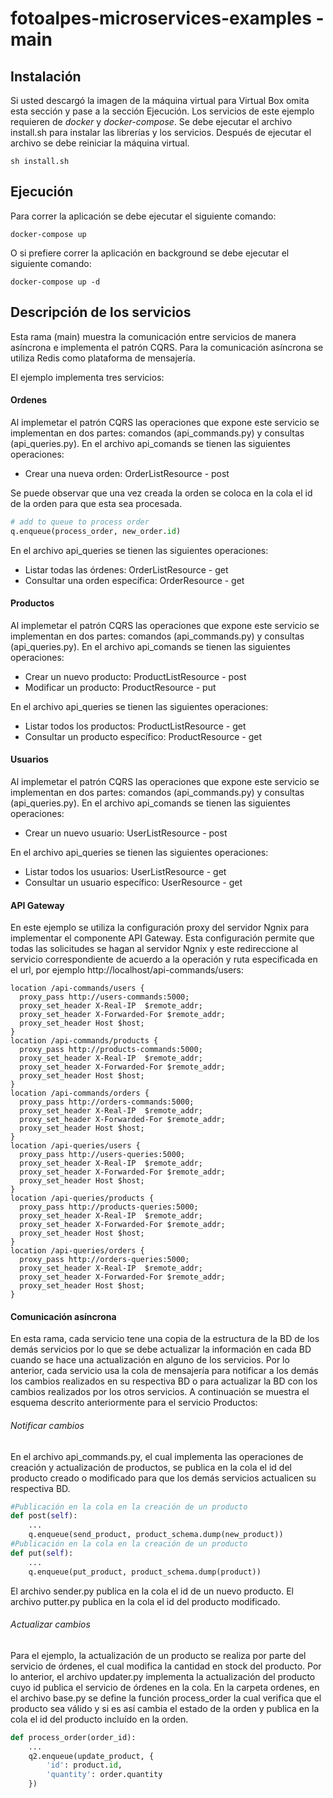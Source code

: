 # fotoalpes-microservices-examples - main

## Instalación

Si usted descargó la imagen de la máquina virtual para Virtual Box omita esta sección y pase a la sección Ejecución. Los servicios de este ejemplo requieren de *docker* y *docker-compose*. Se debe ejecutar el archivo install.sh para instalar las librerías y los servicios. Después de ejecutar el archivo se debe reiniciar la máquina virtual.

```
sh install.sh
```

## Ejecución

Para correr la aplicación se debe ejecutar el siguiente comando:


```
docker-compose up
```

O si prefiere correr la aplicación en background se debe ejecutar el siguiente comando:

```
docker-compose up -d
```



## Descripción de los servicios

Esta rama (main) muestra la comunicación entre servicios de manera asíncrona e implementa el patrón CQRS. Para la comunicación asíncrona se utiliza Redis como plataforma de mensajería.

El ejemplo implementa tres servicios:

#### Ordenes

Al implemetar el patrón CQRS las operaciones que expone este servicio se implementan en dos partes:   comandos (api_commands.py) y consultas (api_queries.py). En el archivo api_comands se tienen las siguientes operaciones:

- Crear una nueva orden: OrderListResource - post

Se puede observar que una vez creada la orden se coloca en la cola el id de la orden para que esta sea procesada.

```python
# add to queue to process order
q.enqueue(process_order, new_order.id)
```

En el archivo api_queries se tienen las siguientes operaciones:

- Listar todas las órdenes: OrderListResource - get
- Consultar una orden específica: OrderResource - get

#### Productos

Al implemetar el patrón CQRS las operaciones que expone este servicio se implementan en dos partes:   comandos (api_commands.py) y consultas (api_queries.py). En el archivo api_comands se tienen las siguientes operaciones:

- Crear un nuevo producto: ProductListResource - post
- Modificar un producto: ProductResource - put

En el archivo api_queries se tienen las siguientes operaciones:

- Listar todos los productos: ProductListResource - get
- Consultar un producto específico: ProductResource - get

#### Usuarios

Al implemetar el patrón CQRS las operaciones que expone este servicio se implementan en dos partes:   comandos (api_commands.py) y consultas (api_queries.py). En el archivo api_comands se tienen las siguientes operaciones:

- Crear un nuevo usuario: UserListResource - post

En el archivo api_queries se tienen las siguientes operaciones:

- Listar todos los usuarios: UserListResource - get
- Consultar un usuario específico: UserResource - get

#### API Gateway

En este ejemplo se utiliza la configuración proxy del servidor Ngnix para implementar el componente API Gateway. Esta configuración permite que todas las solicitudes se hagan al servidor Ngnix y este redireccione al servicio correspondiente de acuerdo a la operación y ruta especificada en el url, por ejemplo http://localhost/api-commands/users:

```
location /api-commands/users {
  proxy_pass http://users-commands:5000;
  proxy_set_header X-Real-IP  $remote_addr;
  proxy_set_header X-Forwarded-For $remote_addr;
  proxy_set_header Host $host;
}
location /api-commands/products {
  proxy_pass http://products-commands:5000;
  proxy_set_header X-Real-IP  $remote_addr;
  proxy_set_header X-Forwarded-For $remote_addr;
  proxy_set_header Host $host;
}
location /api-commands/orders {
  proxy_pass http://orders-commands:5000;
  proxy_set_header X-Real-IP  $remote_addr;
  proxy_set_header X-Forwarded-For $remote_addr;
  proxy_set_header Host $host;
}
location /api-queries/users {
  proxy_pass http://users-queries:5000;
  proxy_set_header X-Real-IP  $remote_addr;
  proxy_set_header X-Forwarded-For $remote_addr;
  proxy_set_header Host $host;
}
location /api-queries/products {
  proxy_pass http://products-queries:5000;
  proxy_set_header X-Real-IP  $remote_addr;
  proxy_set_header X-Forwarded-For $remote_addr;
  proxy_set_header Host $host;
}
location /api-queries/orders {
  proxy_pass http://orders-queries:5000;
  proxy_set_header X-Real-IP  $remote_addr;
  proxy_set_header X-Forwarded-For $remote_addr;
  proxy_set_header Host $host;
}
```

#### Comunicación asíncrona

En esta rama, cada servicio tene una copia de la estructura de la BD de los demás servicios por lo que se debe actualizar la información en cada BD cuando se hace una actualización en alguno de los servicios. Por lo anterior, cada servicio usa la cola de mensajería para notificar a los demás los cambios realizados en su respectiva BD o para actualizar la BD con los cambios realizados por los otros servicios. A continuación se muestra el esquema descrito anteriormente para el servicio Productos:

###### Notificar cambios

En el archivo api_commands.py, el cual implementa las operaciones de creación y actualización de productos, se publica en la cola el id del producto creado o modificado para que los demás servicios actualicen su respectiva BD.

```python
#Publicación en la cola en la creación de un producto
def post(self):
    ...
	q.enqueue(send_product, product_schema.dump(new_product))
#Publicación en la cola en la creación de un producto
def put(self):
    ...
	q.enqueue(put_product, product_schema.dump(product))
```

El archivo sender.py publica en la cola el id de un nuevo producto. El archivo putter.py publica en la cola el id del producto modificado.

###### Actualizar cambios

Para el ejemplo, la actualización de un producto se realiza por parte del servicio de órdenes, el cual modifica la cantidad en stock del producto. Por lo anterior, el archivo updater.py implementa la actualización del producto cuyo id publica el servicio de órdenes en la cola. En la carpeta ordenes, en el archivo base.py se define la función process_order la cual verifica que el producto sea válido y si es así cambia el estado de la orden y publica en la cola el id del producto incluído en la orden.

```python
def process_order(order_id):
	...
	q2.enqueue(update_product, {
		'id': product.id,
		'quantity': order.quantity
	})
```
